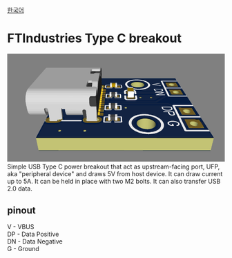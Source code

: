 [한국어](https://github.com/FTIndustries/Type-C_breakout/blob/main/readme-ko.md)
# FTIndustries Type C breakout
![preview](https://github.com/FTIndustries/Type-C_breakout/blob/main/3dpreview.png?raw=true)\
Simple USB Type C power breakout that act as upstream-facing port, UFP, aka "peripheral device" and draws 5V from host device. It can draw current up to 5A. It can be held in place with two M2 bolts. It can also transfer USB 2.0 data.
## pinout
V - VBUS\
DP - Data Positive\
DN - Data Negative\
G - Ground
